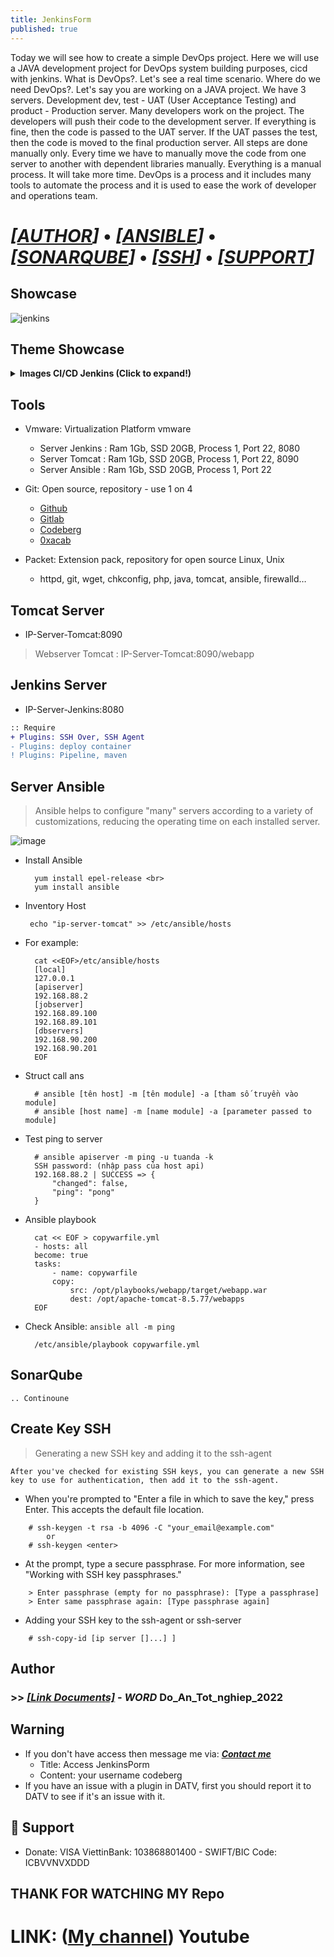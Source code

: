 ```yaml
---
title: JenkinsForm
published: true
---
```


Today we will see how to create a simple DevOps project.
Here we will use a JAVA development project for DevOps system building purposes, cicd with jenkins.
What is DevOps?. Let's see a real time scenario. Where do we need DevOps?. Let's say you are working on a JAVA project.
We have 3 servers. Development dev, test - UAT (User Acceptance Testing) and product - Production server.
Many developers work on the project. The developers will push their code to the development server.
If everything is fine, then the code is passed to the UAT server. If the UAT passes the test, then the code is moved to the final production server.
All steps are done manually only. Every time we have to manually move the code from one server to another with dependent libraries manually.
Everything is a manual process. It will take more time.
DevOps is a process and it includes many tools to automate the process and it is used to ease the work of developer and operations team.

# **_[[AUTHOR](https://datv.nulldoot2k.xyz#author)]_** • **_[[ANSIBLE](https://datv.nulldoot2k.xyz#server-ansible)]_** • **_[[SONARQUBE](https://datv.nulldoot2k.xyz#server-ansible)]_** • **_[[SSH](https://datv.nulldoot2k.xyz#create-key-ssh)]_** • **_[[SUPPORT](https://datv.nulldoot2k.xyz#gift_heart-support)]_**

## Showcase

![jenkins](https://user-images.githubusercontent.com/83489434/164890400-1c8045ec-c34e-4061-b989-0be4442ec937.png)

## Theme Showcase

<details><summary> <b>Images CI/CD Jenkins (Click to expand!)</b></summary>
<h3>Jenkins CI/CD Ansible Tomcat</h3>

![DEMO1](https://user-images.githubusercontent.com/83489434/164889628-2bed0230-42e6-4e80-beb6-5464a2184c58.png)

<h3>Jenkins CI/CD Pipelines Tomcat</h3>

![DEMO2](https://user-images.githubusercontent.com/83489434/164889770-ad8b2dc7-82f1-482d-8f84-12db0e7ceb5a.png)

</details>

## Tools

- Vmware: Virtualization Platform vmware

  - Server Jenkins : Ram 1Gb, SSD 20GB, Process 1, Port 22, 8080
  - Server Tomcat : Ram 1Gb, SSD 20GB, Process 1, Port 22, 8090
  - Server Ansible : Ram 1Gb, SSD 20GB, Process 1, Port 22

- Git: Open source, repository - use 1 on 4

  - [Github](https://github.com)
  - [Gitlab](https://gitlab.com)
  - [Codeberg](https://codeberg.org)
  - [0xacab](https://about.0xacab.org)

- Packet: Extension pack, repository for open source Linux, Unix
  - httpd, git, wget, chkconfig, php, java, tomcat, ansible, firewalld…

## Tomcat Server

- IP-Server-Tomcat:8090

> Webserver Tomcat : IP-Server-Tomcat:8090/webapp

## Jenkins Server

- IP-Server-Jenkins:8080

```diff
:: Require
+ Plugins: SSH Over, SSH Agent
- Plugins: deploy container
! Plugins: Pipeline, maven
```

## Server Ansible

> Ansible helps to configure "many" servers according to a variety of customizations, reducing the operating time on each installed server.

![image](https://user-images.githubusercontent.com/83489434/165114820-b2a9c53e-4118-4841-9dbd-61ffc5c5a21d.png)

- Install Ansible

        yum install epel-release <br>
        yum install ansible

- Inventory Host

       echo "ip-server-tomcat" >> /etc/ansible/hosts

- For example:

        cat <<EOF>/etc/ansible/hosts
        [local]
        127.0.0.1
        [apiserver]
        192.168.88.2
        [jobserver]
        192.168.89.100
        192.168.89.101
        [dbservers]
        192.168.90.200
        192.168.90.201
        EOF

- Struct call ans

        # ansible [tên host] -m [tên module] -a [tham số truyền vào module]
        # ansible [host name] -m [name module] -a [parameter passed to module]

- Test ping to server

        # ansible apiserver -m ping -u tuanda -k
        SSH password: (nhập pass của host api)
        192.168.88.2 | SUCCESS => {
            "changed": false,
            "ping": "pong"
        }

- Ansible playbook

        cat << EOF > copywarfile.yml
        - hosts: all
        become: true
        tasks:
            - name: copywarfile
            copy:
                src: /opt/playbooks/webapp/target/webapp.war
                dest: /opt/apache-tomcat-8.5.77/webapps
        EOF

- Check Ansible: `ansible all -m ping`

        /etc/ansible/playbook copywarfile.yml

## SonarQube

    .. Continoune

## Create Key SSH

> Generating a new SSH key and adding it to the ssh-agent

    After you've checked for existing SSH keys, you can generate a new SSH key to use for authentication, then add it to the ssh-agent.

- When you're prompted to "Enter a file in which to save the key," press Enter. This accepts the default file location.

```
    # ssh-keygen -t rsa -b 4096 -C "your_email@example.com"
        or
    # ssh-keygen <enter>
```

- At the prompt, type a secure passphrase. For more information, see "Working with SSH key passphrases."

```
    > Enter passphrase (empty for no passphrase): [Type a passphrase]
    > Enter same passphrase again: [Type passphrase again]
```

- Adding your SSH key to the ssh-agent or ssh-server

```
    # ssh-copy-id [ip server []...] ]
```

## Author

### **>>** **_[[Link Documents]](https://codeberg.org/nulldoot2k/Do_An_Tot_nghiep_2022)_** - **_WORD_** Do_An_Tot_nghiep_2022

## Warning

- If you don't have access then message me via: **_[Contact me](mailto:nulldoot2k@proton.me)_**
  - Title: Access JenkinsPorm
  - Content: your username codeberg
- If you have an issue with a plugin in DATV, first you should report it to DATV to see if it's an issue with it.

## :gift_heart: Support

- Donate: VISA ViettinBank: 103868801400 - SWIFT/BIC Code: ICBVVNVXDDD

## THANK FOR WATCHING MY Repo

# LINK: (**[My channel](https://www.youtube.com/c/nulldoot)**) Youtube
